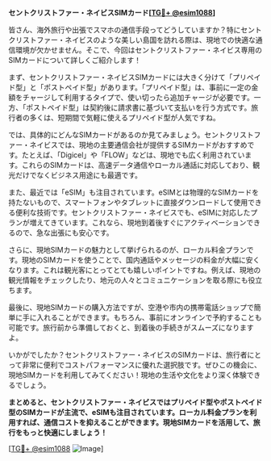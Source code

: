 **セントクリストファー・ネイビスSIMカード[[TG💪+ @esim1088](https://t.me/s/esim1088)]**

皆さん、海外旅行や出張でスマホの通信手段ってどうしていますか？特にセントクリストファー・ネイビスのような美しい島国を訪れる際は、現地での快適な通信環境が欠かせません。そこで、今回はセントクリストファー・ネイビス専用のSIMカードについて詳しくご紹介します！

まず、セントクリストファー・ネイビスSIMカードには大きく分けて「プリペイド型」と「ポストペイド型」があります。「プリペイド型」は、事前に一定の金額をチャージして利用するタイプで、使い切ったら追加チャージが必要です。一方、「ポストペイド型」は契約後に請求書に基づいて支払いを行う方式です。旅行者の多くは、短期間で気軽に使えるプリペイド型が人気ですね。

では、具体的にどんなSIMカードがあるのか見てみましょう。セントクリストファー・ネイビスでは、現地の主要通信会社が提供するSIMカードがおすすめです。たとえば、「Digicel」や「FLOW」などは、現地でも広く利用されています。これらのSIMカードは、高速データ通信やローカル通話に対応しており、観光だけでなくビジネス用途にも最適です。

また、最近では「eSIM」も注目されています。eSIMとは物理的なSIMカードを持たないもので、スマートフォンやタブレットに直接ダウンロードして使用できる便利な技術です。セントクリストファー・ネイビスでも、eSIMに対応したプランが増えてきています。これなら、現地到着後すぐにアクティベーションできるので、急な出張にも安心です。

さらに、現地SIMカードの魅力として挙げられるのが、ローカル料金プランです。現地のSIMカードを使うことで、国内通話やメッセージの料金が大幅に安くなります。これは観光客にとってとても嬉しいポイントですね。例えば、現地の観光情報をチェックしたり、地元の人々とコミュニケーションを取る際にも役立ちます。

最後に、現地SIMカードの購入方法ですが、空港や市内の携帯電話ショップで簡単に手に入れることができます。もちろん、事前にオンラインで予約することも可能です。旅行前から準備しておくと、到着後の手続きがスムーズになりますよ。

いかがでしたか？セントクリストファー・ネイビスのSIMカードは、旅行者にとって非常に便利でコストパフォーマンスに優れた選択肢です。ぜひこの機会に、現地SIMカードを利用してみてください！現地の生活や文化をより深く体験できるでしょう。

**まとめると、セントクリストファー・ネイビスではプリペイド型やポストペイド型のSIMカードが主流で、eSIMも注目されています。ローカル料金プランを利用すれば、通信コストを抑えることができます。現地SIMカードを活用して、旅行をもっと快適にしましょう！**

[[TG💪+ @esim1088](https://t.me/s/esim1088) ![Image](https://i.postimg.cc/Y0z9fWf4/image.png)]